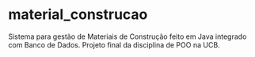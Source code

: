 # material_construcao
Sistema para gestão de Materiais de Construção feito em Java integrado com Banco de Dados. Projeto final da disciplina de POO na UCB.
